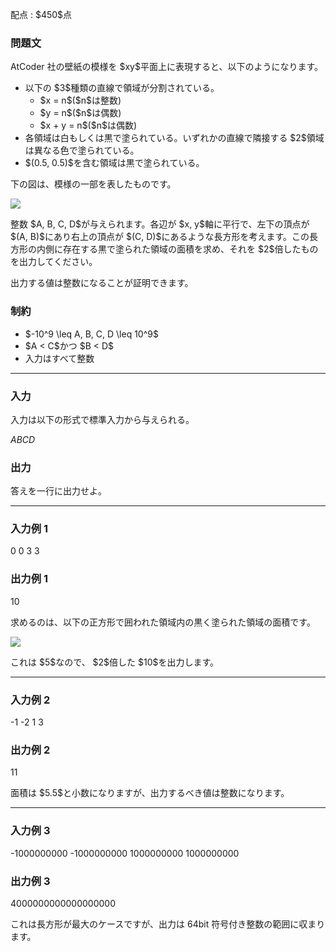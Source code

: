 
<div>

<span>

<span>

<p>
配点 : $450$点
</p>

<div>

<section>

### **問題文**

<p>
AtCoder 社の壁紙の模様を $xy$平面上に表現すると、以下のようになります。
</p>

<ul>

<li>
以下の $3$種類の直線で領域が分割されている。

<ul>

<li>
$x = n$($n$は整数)

</li>

<li>
$y = n$($n$は偶数)

</li>

<li>
$x + y = n$($n$は偶数)

</li>

</ul>

</li>

<li>
各領域は白もしくは黒で塗られている。いずれかの直線で隣接する $2$領域は異なる色で塗られている。

</li>

<li>
$(0.5, 0.5)$を含む領域は黒で塗られている。

</li>

</ul>

<p>
下の図は、模様の一部を表したものです。
</p>

<p>

<img src="https://img.atcoder.jp/abc354/d_img1_34zxoiv2.png">

</img>

</p>

<p>
整数 $A, B, C, D$が与えられます。各辺が $x, y$軸に平行で、左下の頂点が $(A, B)$にあり右上の頂点が $(C, D)$にあるような長方形を考えます。この長方形の内側に存在する黒で塗られた領域の面積を求め、それを $2$倍したものを出力してください。
</p>

<p>
出力する値は整数になることが証明できます。
</p>

</section>

</div>

<div>

<section>

### **制約**

<ul>

<li>
$-10^9 \leq A, B, C, D \leq 10^9$
</li>

<li>
$A < C$かつ $B < D$
</li>

<li>
入力はすべて整数
</li>

</ul>

</section>

</div>

---

<div>

<div>

<section>

### **入力**

<p>
入力は以下の形式で標準入力から与えられる。
</p>

<div>

$A$$B$$C$$D$
</div>

</section>

</div>

<div>

<section>

### **出力**

<p>
答えを一行に出力せよ。
</p>

</section>

</div>

</div>

---

<div>

<section>

### **入力例 1**

<div>

0 0 3 3

</div>

</section>

</div>

<div>

<section>

### **出力例 1**

<div>

10

</div>

<p>
求めるのは、以下の正方形で囲われた領域内の黒く塗られた領域の面積です。
</p>

<p>

<img src="https://img.atcoder.jp/abc354/d_img2_zzwqsaaewub.png">

</img>

</p>

<p>
これは $5$なので、 $2$倍した $10$を出力します。
</p>

</section>

</div>

---

<div>

<section>

### **入力例 2**

<div>

-1 -2 1 3

</div>

</section>

</div>

<div>

<section>

### **出力例 2**

<div>

11

</div>

<p>
面積は $5.5$と小数になりますが、出力するべき値は整数になります。
</p>

</section>

</div>

---

<div>

<section>

### **入力例 3**

<div>

-1000000000 -1000000000 1000000000 1000000000

</div>

</section>

</div>

<div>

<section>

### **出力例 3**

<div>

4000000000000000000

</div>

<p>
これは長方形が最大のケースですが、出力は 64bit 符号付き整数の範囲に収まります。
</p>

</section>

</div>

</span>

</span>

</div>
